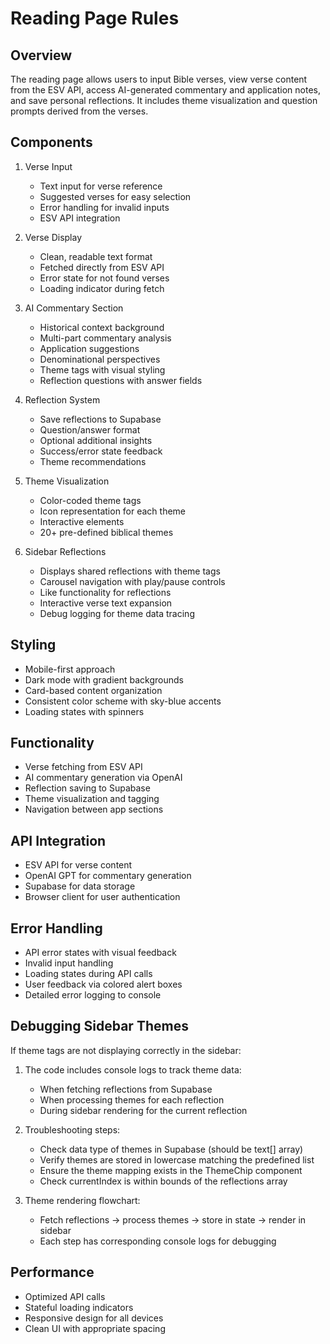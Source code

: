 # Reading Page Rules

## Overview

The reading page allows users to input Bible verses, view verse content from the ESV API, access AI-generated commentary and application notes, and save personal reflections. It includes theme visualization and question prompts derived from the verses.

## Components

1. Verse Input

   - Text input for verse reference
   - Suggested verses for easy selection
   - Error handling for invalid inputs
   - ESV API integration

2. Verse Display

   - Clean, readable text format
   - Fetched directly from ESV API
   - Error state for not found verses
   - Loading indicator during fetch

3. AI Commentary Section

   - Historical context background
   - Multi-part commentary analysis
   - Application suggestions
   - Denominational perspectives
   - Theme tags with visual styling
   - Reflection questions with answer fields

4. Reflection System

   - Save reflections to Supabase
   - Question/answer format
   - Optional additional insights
   - Success/error state feedback
   - Theme recommendations

5. Theme Visualization

   - Color-coded theme tags
   - Icon representation for each theme
   - Interactive elements
   - 20+ pre-defined biblical themes

6. Sidebar Reflections

   - Displays shared reflections with theme tags
   - Carousel navigation with play/pause controls
   - Like functionality for reflections
   - Interactive verse text expansion
   - Debug logging for theme data tracing

## Styling

- Mobile-first approach
- Dark mode with gradient backgrounds
- Card-based content organization
- Consistent color scheme with sky-blue accents
- Loading states with spinners

## Functionality

- Verse fetching from ESV API
- AI commentary generation via OpenAI
- Reflection saving to Supabase
- Theme visualization and tagging
- Navigation between app sections

## API Integration

- ESV API for verse content
- OpenAI GPT for commentary generation
- Supabase for data storage
- Browser client for user authentication

## Error Handling

- API error states with visual feedback
- Invalid input handling
- Loading states during API calls
- User feedback via colored alert boxes
- Detailed error logging to console

## Debugging Sidebar Themes

If theme tags are not displaying correctly in the sidebar:

1. The code includes console logs to track theme data:

   - When fetching reflections from Supabase
   - When processing themes for each reflection
   - During sidebar rendering for the current reflection

2. Troubleshooting steps:

   - Check data type of themes in Supabase (should be text[] array)
   - Verify themes are stored in lowercase matching the predefined list
   - Ensure the theme mapping exists in the ThemeChip component
   - Check currentIndex is within bounds of the reflections array

3. Theme rendering flowchart:
   - Fetch reflections → process themes → store in state → render in sidebar
   - Each step has corresponding console logs for debugging

## Performance

- Optimized API calls
- Stateful loading indicators
- Responsive design for all devices
- Clean UI with appropriate spacing
